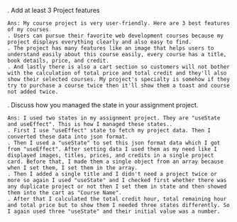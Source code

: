 . Add at least 3 Project features

    Ans: My course project is very user-friendly. Here are 3 best features of my courses
    . Users can pursue their favorite web development courses because my project displays everything clearly and also easy to find.
    . The project has many features like an image that helps users to understand easily about this course easily, every course has a title, book details, price, and credit.
    . And lastly there is also a cart section so customers will not bother with the calculation of total price and total credit and they'll also show their selected courses. My project's specialty is somehow if they try to purchase a course twice then it'll show them a toast and course not added twice.


. Discuss how you managed the state in your assignment project.

    Ans: I used two states in my assignment project. They are "useState and useEffect". This is how I managed these states..
    . First I use "useEffect" state to fetch my project data. Then I converted these data into json format.
    . Then I used a "useState" to set this json format data which I got from "useEffect". After setting data I used them as my need like I displayed images, titles, prices, and credits in a single project card. Before that, I made them a single object from an array because when I set them, I set them in the array.
    . Then I added a single title and I didn't need a project twice or more so again I used "useState" and I checked first whether there was any duplicate project or not then I set them in state and then showed them into the cart as "Course Name".
    . After that I calculated the total credit hour, total remaining hour and total price but to show them I needed three states differently. So I again used three "useState" and their initial value was a number.
